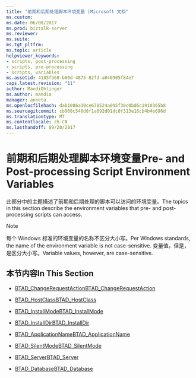 ```yaml
---
title: "前期和后期处理脚本环境变量 |Microsoft 文档"
ms.custom: 
ms.date: 06/08/2017
ms.prod: biztalk-server
ms.reviewer: 
ms.suite: 
ms.tgt_pltfrm: 
ms.topic: article
helpviewer_keywords:
- scripts, post-processing
- scripts, pre-processing
- scripts, variables
ms.assetid: 4185fb68-b00d-4875-82fd-a040905f84e7
caps.latest.revision: "11"
author: MandiOhlinger
ms.author: mandia
manager: anneta
ms.openlocfilehash: dab1086a30ce670524a095f30c0bd6c1910365b8
ms.sourcegitcommit: cb908c540d8f1a692d01dc8f313e16cb4b4e696d
ms.translationtype: MT
ms.contentlocale: zh-CN
ms.lasthandoff: 09/20/2017
---
```

# <a name="pre--and-post-processing-script-environment-variables"></a><span data-ttu-id="b4ef1-102">前期和后期处理脚本环境变量</span><span class="sxs-lookup"><span data-stu-id="b4ef1-102">Pre- and Post-processing Script Environment Variables</span></span>
<span data-ttu-id="b4ef1-103">此部分中的主题描述了前期和后期处理的脚本可以访问的环境变量。</span><span class="sxs-lookup"><span data-stu-id="b4ef1-103">The topics in this section describe the environment variables that pre- and post-processing scripts can access.</span></span>  
  
> [!NOTE]
>  <span data-ttu-id="b4ef1-104">每个 Windows 标准的环境变量的名称不区分大小写。</span><span class="sxs-lookup"><span data-stu-id="b4ef1-104">Per Windows standards, the name of the environment variable is not case-sensitive.</span></span> <span data-ttu-id="b4ef1-105">变量值，但是，是区分大小写。</span><span class="sxs-lookup"><span data-stu-id="b4ef1-105">Variable values, however, are case-sensitive.</span></span>  
  
## <a name="in-this-section"></a><span data-ttu-id="b4ef1-106">本节内容</span><span class="sxs-lookup"><span data-stu-id="b4ef1-106">In This Section</span></span>  
  
-   [<span data-ttu-id="b4ef1-107">BTAD_ChangeRequestAction</span><span class="sxs-lookup"><span data-stu-id="b4ef1-107">BTAD_ChangeRequestAction</span></span>](../core/btad-changerequestaction.md)  
  
-   [<span data-ttu-id="b4ef1-108">BTAD_HostClass</span><span class="sxs-lookup"><span data-stu-id="b4ef1-108">BTAD_HostClass</span></span>](../core/btad-hostclass.md)  
  
-   [<span data-ttu-id="b4ef1-109">BTAD_InstallMode</span><span class="sxs-lookup"><span data-stu-id="b4ef1-109">BTAD_InstallMode</span></span>](../core/btad-installmode.md)  
  
-   [<span data-ttu-id="b4ef1-110">BTAD_InstallDir</span><span class="sxs-lookup"><span data-stu-id="b4ef1-110">BTAD_InstallDir</span></span>](../core/btad-installdir.md)  
  
-   [<span data-ttu-id="b4ef1-111">BTAD_ApplicationName</span><span class="sxs-lookup"><span data-stu-id="b4ef1-111">BTAD_ApplicationName</span></span>](../core/btad-applicationname.md)  
  
-   [<span data-ttu-id="b4ef1-112">BTAD_SilentMode</span><span class="sxs-lookup"><span data-stu-id="b4ef1-112">BTAD_SilentMode</span></span>](../core/btad-silentmode.md)  
  
-   [<span data-ttu-id="b4ef1-113">BTAD_Server</span><span class="sxs-lookup"><span data-stu-id="b4ef1-113">BTAD_Server</span></span>](../core/btad-server.md)  
  
-   [<span data-ttu-id="b4ef1-114">BTAD_Database</span><span class="sxs-lookup"><span data-stu-id="b4ef1-114">BTAD_Database</span></span>](../core/btad-database.md)